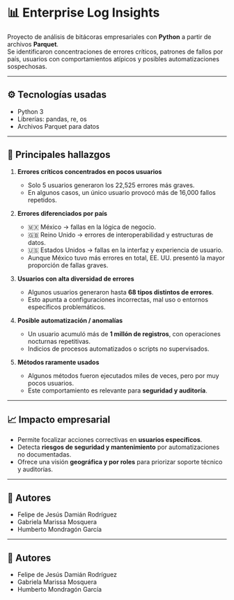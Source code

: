 # 📊 Enterprise Log Insights

Proyecto de análisis de bitácoras empresariales con **Python** a partir de archivos **Parquet**.  
Se identificaron concentraciones de errores críticos, patrones de fallos por país, usuarios con comportamientos atípicos y posibles automatizaciones sospechosas.

---

## ⚙️ Tecnologías usadas
- Python 3  
- Librerías: pandas, re, os  
- Archivos Parquet para datos

---

## 🚀 Principales hallazgos
1. **Errores críticos concentrados en pocos usuarios**  
   - Solo 5 usuarios generaron los 22,525 errores más graves.  
   - En algunos casos, un único usuario provocó más de 16,000 fallos repetidos.  

2. **Errores diferenciados por país**  
   - 🇲🇽 México → fallas en la lógica de negocio.  
   - 🇬🇧 Reino Unido → errores de interoperabilidad y estructuras de datos.  
   - 🇺🇸 Estados Unidos → fallas en la interfaz y experiencia de usuario.  
   - Aunque México tuvo más errores en total, EE. UU. presentó la mayor proporción de fallas graves.  

3. **Usuarios con alta diversidad de errores**  
   - Algunos usuarios generaron hasta **68 tipos distintos de errores**.  
   - Esto apunta a configuraciones incorrectas, mal uso o entornos específicos problemáticos.  

4. **Posible automatización / anomalías**  
   - Un usuario acumuló más de **1 millón de registros**, con operaciones nocturnas repetitivas.  
   - Indicios de procesos automatizados o scripts no supervisados.  

5. **Métodos raramente usados**  
   - Algunos métodos fueron ejecutados miles de veces, pero por muy pocos usuarios.  
   - Este comportamiento es relevante para **seguridad y auditoría**.  

---

## 📈 Impacto empresarial
- Permite focalizar acciones correctivas en **usuarios específicos**.  
- Detecta **riesgos de seguridad y mantenimiento** por automatizaciones no documentadas.  
- Ofrece una visión **geográfica y por roles** para priorizar soporte técnico y auditorías.  

---

## 👥 Autores
- Felipe de Jesús Damián Rodríguez  
- Gabriela Marissa Mosquera  
- Humberto Mondragón García  
---

## 👥 Autores
- Felipe de Jesús Damián Rodríguez  
- Gabriela Marissa Mosquera  
- Humberto Mondragón García  
